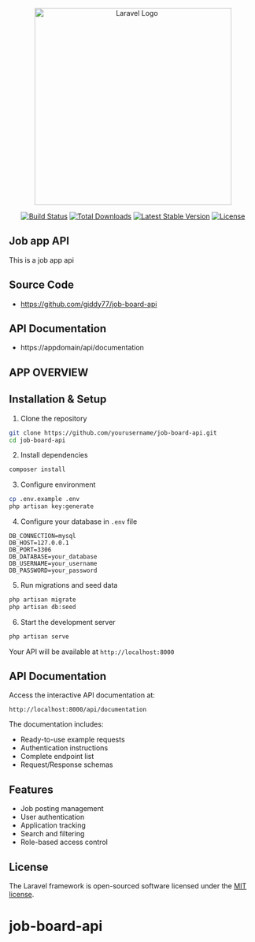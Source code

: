<p align="center"><a href="https://laravel.com" target="_blank"><img src="https://raw.githubusercontent.com/laravel/art/master/logo-lockup/5%20SVG/2%20CMYK/1%20Full%20Color/laravel-logolockup-cmyk-red.svg" width="400" alt="Laravel Logo"></a></p>

<p align="center">
<a href="https://github.com/laravel/framework/actions"><img src="https://github.com/laravel/framework/workflows/tests/badge.svg" alt="Build Status"></a>
<a href="https://packagist.org/packages/laravel/framework"><img src="https://img.shields.io/packagist/dt/laravel/framework" alt="Total Downloads"></a>
<a href="https://packagist.org/packages/laravel/framework"><img src="https://img.shields.io/packagist/v/laravel/framework" alt="Latest Stable Version"></a>
<a href="https://packagist.org/packages/laravel/framework"><img src="https://img.shields.io/packagist/l/laravel/framework" alt="License"></a>
</p>

## Job app API
This is a job app api


## Source Code
- https://github.com/giddy77/job-board-api
## API Documentation
- https://appdomain/api/documentation

## APP OVERVIEW

## Installation & Setup

1. Clone the repository
```bash
git clone https://github.com/yourusername/job-board-api.git
cd job-board-api
```

2. Install dependencies
```bash
composer install
```

3. Configure environment
```bash
cp .env.example .env
php artisan key:generate
```

4. Configure your database in `.env` file
```
DB_CONNECTION=mysql
DB_HOST=127.0.0.1
DB_PORT=3306
DB_DATABASE=your_database
DB_USERNAME=your_username
DB_PASSWORD=your_password
```

5. Run migrations and seed data
```bash
php artisan migrate
php artisan db:seed
```

6. Start the development server
```bash
php artisan serve
```
Your API will be available at `http://localhost:8000`

## API Documentation

Access the interactive API documentation at:
```
http://localhost:8000/api/documentation
```

The documentation includes:
- Ready-to-use example requests
- Authentication instructions
- Complete endpoint list
- Request/Response schemas

## Features
- Job posting management
- User authentication
- Application tracking
- Search and filtering
- Role-based access control


## License

The Laravel framework is open-sourced software licensed under the [MIT license](https://opensource.org/licenses/MIT).
# job-board-api
